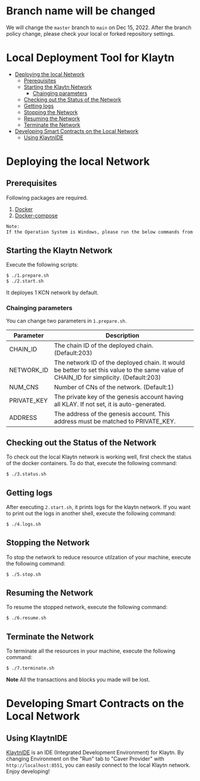 # Branch name will be changed

We will change the `master` branch to `main` on Dec 15, 2022.
After the branch policy change, please check your local or forked repository settings.

# Local Deployment Tool for Klaytn

<!-- vim-markdown-toc GFM -->

* [Deploying the local Network](#deploying-the-local-network)
	* [Prerequisites](#prerequisites)
	* [Starting the Klaytn Network](#starting-the-klaytn-network)
		* [Chainging parameters](#chainging-parameters)
	* [Checking out the Status of the Network](#checking-out-the-status-of-the-network)
	* [Getting logs](#getting-logs)
	* [Stopping the Network](#stopping-the-network)
	* [Resuming the Network](#resuming-the-network)
	* [Terminate the Network](#terminate-the-network)
* [Developing Smart Contracts on the Local Network](#developing-smart-contracts-on-the-local-network)
	* [Using KlaytnIDE](#using-klaytnide)

<!-- vim-markdown-toc -->

# Deploying the local Network

## Prerequisites
Following packages are required.

1. [Docker](https://docs.docker.com/get-docker/)
1. [Docker-compose](https://docs.docker.com/compose/install/)

```bash
Note: 
If the Operation System is Windows, please run the below commands from gitbash.
```

## Starting the Klaytn Network
Execute the following scripts:

```bash
$ ./1.prepare.sh
$ ./2.start.sh
```

It deployes 1 KCN network by default. 


### Chainging parameters
You can change two parameters in `1.prepare.sh`.

| Parameter | Description |
|---|---|
|CHAIN_ID| The chain ID of the deployed chain. (Default:203) |
|NETWORK_ID| The network ID of the deployed chain. It would be better to set this value to the same value of CHAIN_ID for simplicity. (Default:203) |
|NUM_CNS| Number of CNs of the network. (Default:1) |
| PRIVATE_KEY | The private key of the genesis account having all KLAY. If not set, it is auto-generated. |
| ADDRESS | The address of the genesis account. This address must be matched to PRIVATE_KEY. |

## Checking out the Status of the Network
To check out the local Klaytn network is working well, first check the status of the docker containers. To do that, execute the following command:

```bash
$ ./3.status.sh
```

## Getting logs
After executing `2.start.sh`, it prints logs for the klaytn network.
If you want to print out the logs in another shell, execute the following command:

```bash
$ ./4.logs.sh
```

## Stopping the Network
To stop the network to reduce resource utilzation of your machine, execute the following command:

```bash
$ ./5.stop.sh
```

## Resuming the Network
To resume the stopped network, execute the following command:

```bash
$ ./6.resume.sh
```

## Terminate the Network
To terminate all the resources in your machine, execute the following command:

```bash
$ ./7.terminate.sh
```

**Note** All the transactions and blocks you made will be lost.

# Developing Smart Contracts on the Local Network

## Using KlaytnIDE

[KlaytnIDE](https://ide.klaytn.com) is an IDE (Integrated Development Environment) for Klaytn.
By changing Environment on the "Run" tab to "Caver Provider" with `http://localhost:8551`,
you can easily connect to the local Klaytn network. Enjoy developing!

